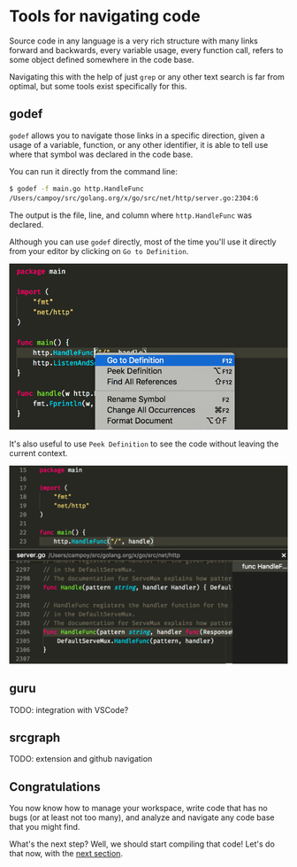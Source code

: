 # Tools for navigating code

Source code in any language is a very rich structure with many links
forward and backwards, every variable usage, every function call,
refers to some object defined somewhere in the code base.

Navigating this with the help of just `grep` or any other text search
is far from optimal, but some tools exist specifically for this.

## godef

`godef` allows you to navigate those links in a specific direction,
given a usage of a variable, function, or any other identifier, it
is able to tell use where that symbol was declared in the code base.

You can run it directly from the command line:

```bash
$ godef -f main.go http.HandleFunc
/Users/campoy/src/golang.org/x/go/src/net/http/server.go:2304:6
```

The output is the file, line, and column where `http.HandleFunc` was
declared.

Although you can use `godef` directly, most of the time you'll use
it directly from your editor by clicking on `Go to Definition`.

![godef screenshot](godef.png)

It's also useful to use `Peek Definition` to see the code without
leaving the current context.

![godef peek screenshot](godef-peek.png)

## guru

TODO: integration with VSCode?

## srcgraph

TODO: extension and github navigation

## Congratulations

You now know how to manage your workspace, write code that has no
bugs (or at least not too many), and analyze and navigate any code
base that you might find.

What's the next step? Well, we should start compiling that code!
Let's do that now, with the [next section](../2-building-artifacts/README.md).